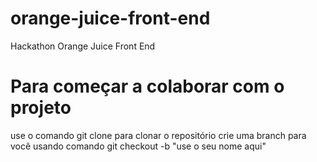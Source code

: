 # orange-juice-front-end
Hackathon Orange Juice Front End

# Para começar a colaborar com o projeto

use o comando git clone para clonar o repositório
crie uma branch para você usando comando git checkout -b "use o seu nome aqui"
